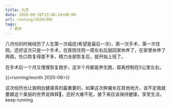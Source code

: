 ```yaml
---
title: 九月
date: 2020-09-26T13:48:24+08:00
url: running/2019/09/
tags:
  - 跑步
---
```


八月份的时候经历了人生第一次癌症(希望是最后一次)，第一次手术，第一次住院。还好这次只是一个手术，在医院住院一周左右后就回家休养了，在家里休养了两周，伤口恢复得差不多，精力全部恢复后，就开始上班了。

在手术后一个月又慢慢恢复跑步，这半个月都是养生跑，距离控制在5公里左右。

{{<running/month 2020-09>}}

这次经历也让我明白健康真的最重要的，如果这次肿瘤长在其他地方，说不定我就要跟这个美丽的世界说拜拜👋，还好大难不死，接下来应该保持健康，享受生活，keep running
